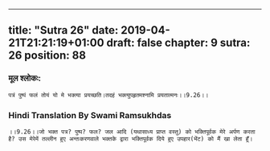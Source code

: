 
---
title: "Sutra 26"
date: 2019-04-21T21:21:19+01:00
draft: false
chapter: 9
sutra: 26
position: 88
---
### मूल श्लोकः:
```
पत्रं पुष्पं फलं तोयं यो मे भक्त्या प्रयच्छति।तदहं भक्त्युपहृतमश्नामि प्रयतात्मनः।।9.26।।

```

### Hindi Translation By Swami Ramsukhdas
```
।।9.26।।जो भक्त पत्र? पुष्प? फल? जल आदि (यथासाध्य प्राप्त वस्तु) को भक्तिपूर्वक मेरे अर्पण करता है? उस मेरेमें तल्लीन हुए अन्तःकरणवाले भक्तके द्वारा भक्तिपूर्वक दिये हुए उपहार(भेंट) को मैं खा लेता हूँ।

```

